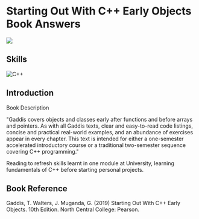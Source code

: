 # Starting Out With C++ Early Objects Book Answers

![](https://www.pearson.com/store/medias/-bigcovers-0135235006.jpg-size-W370?context=bWFzdGVyfGltYWdlc3w1NjM2M3xpbWFnZS9qcGVnfHN5cy1tYXN0ZXIvaW1hZ2VzL2g0Ni9oZTUvMTE4NjkzNzU3MjU1OTgvYmlnY292ZXJzLzAxMzUyMzUwMDYuanBnX3NpemVfVzM3MHxiODAzZGM0Y2VmZGEyNmNiMmY0MGEyOTY4NTQ2Zjg2ZmE5NjBjZTYzMDEzOTk2OGJmMjdlZTAwYTEwMzc5ZThj)
## Skills 
![C++](https://img.shields.io/badge/c++-%2300599C.svg?style=for-the-badge&logo=c%2B%2B&logoColor=white)

## Introduction
Book Description

"Gaddis covers objects and classes early after functions and before arrays and pointers. As with all Gaddis texts, clear and easy-to-read code listings, concise and practical real-world examples, and an abundance of exercises appear in every chapter. 
This text is intended for either a one-semester accelerated introductory course or a traditional two-semester sequence covering C++ programming."

Reading to refresh skills learnt in one module at University, learning fundamentals of C++ before starting personal projects. 

## Book Reference
Gaddis, T. Walters, J. Muganda, G. (2019) Starting Out With C++ Early Objects. 10th Edition. North Central College: Pearson.
